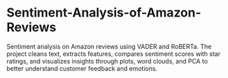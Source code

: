 # Sentiment-Analysis-of-Amazon-Reviews
Sentiment analysis on Amazon reviews using VADER and RoBERTa. The project cleans text, extracts features, compares sentiment scores with star ratings, and visualizes insights through plots, word clouds, and PCA to better understand customer feedback and emotions.
